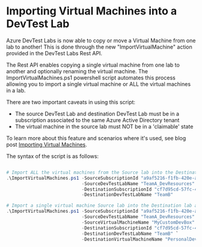 # Importing Virtual Machines into a DevTest Lab
Azure DevTest Labs is now able to copy or move a Virtual Machine from one lab to another!  This is done through the new "ImportVirtualMachine" action provided in the DevTest Labs Rest API.

The Rest API enables copying a single virtual machine from one lab to another and optionally renaming the virtual machine.  The ImportVirtualMachines.ps1 powershell script automates this process allowing you to import a single virtual machine or ALL the virtual machines in a lab.

There are two important caveats in using this script:
* The source DevTest Lab and destination DevTest Lab must be in a subscription associated to the same Azure Active Directory tenant
* The virtual machine in the source lab must NOT be in a 'claimable' state

To learn more about this feature and scenarios where it's used, see blog post [Importing Virtual Machines](http://blogs.msdn.microsoft.com/devtestlab/2018/05/09/importing-virtual-machines-across-labs/).

The syntax of the script is as follows:
```powershell

# Import ALL the virtual machines from the Source lab into the Destination lab
.\ImportVirtualMachines.ps1 -SourceSubscriptionId "a9af5216-f1fb-420e-a146-3fdd011b696e" `
                            -SourceDevTestLabName "TeamA_DevResources" `
                            -DestinationSubscriptionId "cf7d95cd-57fc-4713-b0c1-db9d9b633b67" `
                            -DestinationDevTestLabName "TeamB"

# Import a single virtual machine Source lab into the Destination lab and rename it during import
.\ImportVirtualMachines.ps1 -SourceSubscriptionId "a9af5216-f1fb-420e-a146-3fdd011b696e" `
                            -SourceDevTestLabName "TeamA_DevResources" `
                            -SourceVirtualMachineName "MyCustomDevBox" `
                            -DestinationSubscriptionId "cf7d95cd-57fc-4713-b0c1-db9d9b633b67" `
                            -DestinationDevTestLabName "TeamB" `
                            -DestinationVirtualMachineName "PersonalDevBox"

```
